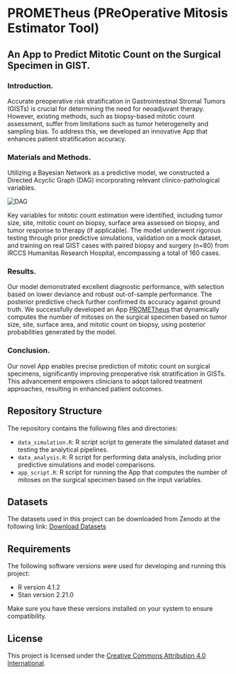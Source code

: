 # PROMETheus (PReOperative Mitosis Estimator Tool) 
## An App to Predict Mitotic Count on the Surgical Specimen in GIST.

### Introduction.
Accurate preoperative risk stratification in Gastrointestinal Stromal Tumors (GISTs) is crucial for determining the need for neoadjuvant therapy. However, existing methods, such as biopsy-based mitotic count assessment, suffer from limitations such as tumor heterogeneity and sampling bias. To address this, we developed an innovative App that enhances patient stratification accuracy. 

### Materials and Methods.
Utilizing a Bayesian Network as a predictive model, we constructed a Directed Acyclic Graph (DAG) incorporating relevant clinico-pathological variables. 

![DAG](https://github.com/slrenne/PROMETheus/assets/63696028/56a7c661-b6b8-4f21-94e8-622c8fc49741)

Key variables for mitotic count estimation were identified, including tumor size, site, mitotic count on biopsy, surface area assessed on biopsy, and tumor response to therapy (if applicable). The model underwent rigorous testing through prior predictive simulations, validation on a mock dataset, and training on real GIST cases with paired biopsy and surgery (n=80) from IRCCS Humanitas Research Hospital, encompassing a total of 160 cases. 





### Results.
Our model demonstrated excellent diagnostic performance, with selection based on lower deviance and robust out-of-sample performance. The posterior predictive check further confirmed its accuracy against ground truth. We successfully developed an App [PROMETheus](https://slrenne.shinyapps.io/PROMETheus/) that dynamically computes the number of mitoses on the surgical specimen based on tumor size, site, surface area, and mitotic count on biopsy, using posterior probabilities generated by the model. 
### Conclusion. 
Our novel App enables precise prediction of mitotic count on surgical specimens, significantly improving preoperative risk stratification in GISTs. This advancement empowers clinicians to adopt tailored treatment approaches, resulting in enhanced patient outcomes.


## Repository Structure

The repository contains the following files and directories:

- `data_simulation.R`: R script  script to generate the simulated dataset and testing the analytical pipelines.
- `data_analysis.R`: R script for performing data analysis, including prior predictive simulations and model comparisons.
- `app_script.R`: R script for running the App that computes the number of mitoses on the surgical specimen based on the input variables.

## Datasets

The datasets used in this project can be downloaded from Zenodo at the following link: [Download Datasets](https://zenodo.org/record/8123540)

## Requirements

The following software versions were used for developing and running this project:

- R version 4.1.2
- Stan version 2.21.0

Make sure you have these versions installed on your system to ensure compatibility.

## License

This project is licensed under the [Creative Commons Attribution 4.0 International]((https://github.com/slrenne/PROMETheus/blob/main/LICENSE.md)https://github.com/slrenne/PROMETheus/blob/main/LICENSE.md).
